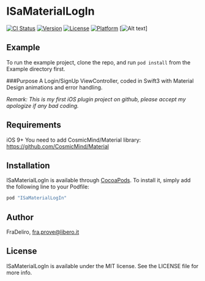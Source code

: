 # ISaMaterialLogIn

[![CI Status](http://img.shields.io/travis/FraDeliro/ISaMaterialLogIn.svg?style=flat)](https://travis-ci.org/FraDeliro/ISaMaterialLogIn)
[![Version](https://img.shields.io/cocoapods/v/ISaMaterialLogIn.svg?style=flat)](http://cocoapods.org/pods/ISaMaterialLogIn)
[![License](https://img.shields.io/cocoapods/l/ISaMaterialLogIn.svg?style=flat)](http://cocoapods.org/pods/ISaMaterialLogIn)
[![Platform](https://img.shields.io/cocoapods/p/ISaMaterialLogIn.svg?style=flat)](http://cocoapods.org/pods/ISaMaterialLogIn)
[![Alt text](ISaMaterialLogIn/Example/ISaMaterialLogIn/ISaMaterialLogin.gif?raw=true)]

## Example
To run the example project, clone the repo, and run `pod install` from the Example directory first.

###Purpose
A Login/SignUp ViewController, coded in Swift3 with Material Design animations and error handling. 

_Remark: This is my first iOS plugin project on github, please accept my apologize if any bad coding._

## Requirements
iOS 9+
You need to add CosmicMind/Material library: https://github.com/CosmicMind/Material

## Installation

ISaMaterialLogIn is available through [CocoaPods](http://cocoapods.org). To install
it, simply add the following line to your Podfile:

```ruby
pod "ISaMaterialLogIn"
```

## Author

FraDeliro, fra.prove@libero.it

## License

ISaMaterialLogIn is available under the MIT license. See the LICENSE file for more info.
